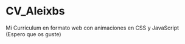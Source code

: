 # CV_Aleixbs
Mi Currículum en formato web con animaciones en CSS y JavaScript (Espero que os guste)
